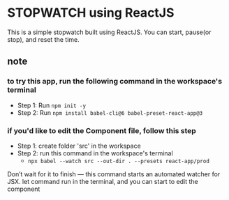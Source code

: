 # STOPWATCH using ReactJS

This is a simple stopwatch built using ReactJS. You can start, pause(or stop), and reset the time.

## note

### to try this app, run the following command in the workspace's terminal

- Step 1: Run `npm init -y`
- Step 2: Run `npm install babel-cli@6 babel-preset-react-app@3`

### if you'd like to edit the Component file, follow this step

- Step 1: create folder 'src' in the workspace
- Step 2: run this command in the workspace's terminal
  - `npx babel --watch src --out-dir . --presets react-app/prod`

Don’t wait for it to finish — this command starts an automated watcher for JSX. let command run in the terminal, and you can start to edit the component
